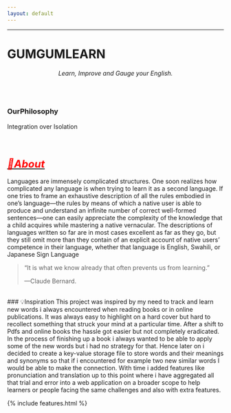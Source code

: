 ```yaml
---
layout: default
---
```


* * *

<h1>GUMGUMLEARN</h1>
<p style="text-align:center;font-style:italic">Learn, Improve and Gauge your English.</p>

<br><br>
### OurPhilosophy
Integration over Isolation

<br>
<div id="about">
<a href="https://www.britannica.com/topic/language/Ways-of-studying-language"><h1 style="font-style:italic;color:red;font-size:24px">🔗About</h1></a>
Languages are immensely complicated structures. One soon realizes how complicated any language is when trying to learn it as a second language. If one tries to frame an exhaustive description of all the rules embodied in one’s language—the rules by means of which a native user is able to produce and understand an infinite number of correct well-formed sentences—one can easily appreciate the complexity of the knowledge that a child acquires while mastering a native vernacular. The descriptions of languages written so far are in most cases excellent as far as they go, but they still omit more than they contain of an explicit account of native users’ competence in their language, whether that language is English, Swahili, or Japanese Sign Language
</div>

> “It is what we know already that often prevents us from learning.”
>
> —Claude Bernard.

<br>
### 💡Inspiration
This project was inspired by my need to track and learn new words i always encountered when reading books or in online publications. It was always easy to highlight on a hard cover but hard to recollect something that struck your mind at a particular time. After a shift to Pdfs and online books the hassle got easier but not completely eradicated. In the process of finishing up a book i always wanted to be able to apply some of the new words but i had no strategy for that. Hence later on i decided to create a key-value storage file to store words and their meanings and synonyms so that if i encountered for example two new  similar words I would be able to make the connection. With time i added features like pronunciation and translation up to this point where i have aggregated all that trial and error into a web application on a broader scope to help learners or people facing the same challenges and also with extra features.

{% include features.html %}
